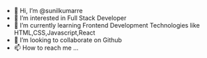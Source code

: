 - 👋 Hi, I’m @sunilkumarre
- 👀 I’m interested in Full Stack Developer
- 🌱 I’m currently learning Frontend Development Technologies like HTML,CSS,Javascript,React
- 💞️ I’m looking to collaborate on Github
- 📫 How to reach me ...

<!---
sunilkumarre/sunilkumarre is a ✨ special ✨ repository because its `README.md` (this file) appears on your GitHub profile.
You can click the Preview link to take a look at your changes.
--->
